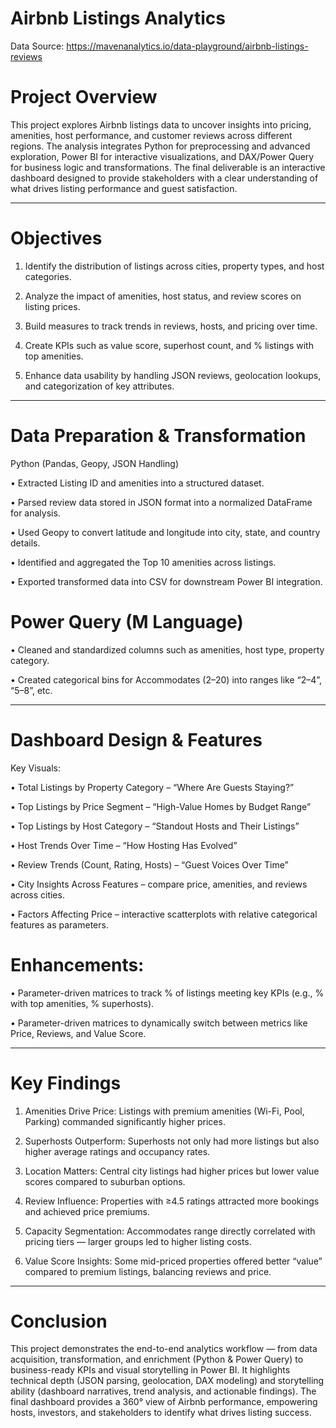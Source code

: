 # Airbnb Listings Analytics

Data Source: https://mavenanalytics.io/data-playground/airbnb-listings-reviews

# Project Overview

This project explores Airbnb listings data to uncover insights into pricing, amenities, host performance, and customer reviews across different regions. The analysis integrates Python for preprocessing and advanced exploration, Power BI for interactive visualizations, and DAX/Power Query for business logic and transformations.
The final deliverable is an interactive dashboard designed to provide stakeholders with a clear understanding of what drives listing performance and guest satisfaction.
________________________________________
# Objectives

  1.	Identify the distribution of listings across cities, property types, and host categories.
   
  2.	Analyze the impact of amenities, host status, and review scores on listing prices.
	
  3.	Build measures to track trends in reviews, hosts, and pricing over time.
	
  4.	Create KPIs such as value score, superhost count, and % listings with top amenities.
	
  5.	Enhance data usability by handling JSON reviews, geolocation lookups, and categorization of key attributes.
________________________________________
# Data Preparation & Transformation

  Python (Pandas, Geopy, JSON Handling)
  
  •	Extracted Listing ID and amenities into a structured dataset.
  
  •	Parsed review data stored in JSON format into a normalized DataFrame for analysis.
  
  •	Used Geopy to convert latitude and longitude into city, state, and country details.
  
  •	Identified and aggregated the Top 10 amenities across listings.
  
  •	Exported transformed data into CSV for downstream Power BI integration.

# Power Query (M Language)

  •	Cleaned and standardized columns such as amenities, host type, property category.
  
  •	Created categorical bins for Accommodates (2–20) into ranges like “2–4”, “5–8”, etc.
________________________________________

# Dashboard Design & Features

  Key Visuals:
  
  •	Total Listings by Property Category – “Where Are Guests Staying?”
  
  •	Top Listings by Price Segment – “High-Value Homes by Budget Range”
  
  •	Top Listings by Host Category – “Standout Hosts and Their Listings”
  
  •	Host Trends Over Time – “How Hosting Has Evolved”
  
  •	Review Trends (Count, Rating, Hosts) – “Guest Voices Over Time”
  
  •	City Insights Across Features – compare price, amenities, and reviews across cities.
  
  •	Factors Affecting Price – interactive scatterplots with relative categorical features as parameters.

# Enhancements:

  •	Parameter-driven matrices to track % of listings meeting key KPIs (e.g., % with top amenities, % superhosts).
  
  •	Parameter-driven matrices to dynamically switch between metrics like Price, Reviews, and Value Score.
________________________________________
# Key Findings

  1.	Amenities Drive Price: Listings with premium amenities (Wi-Fi, Pool, Parking) commanded significantly higher prices.
  	
  2.	Superhosts Outperform: Superhosts not only had more listings but also higher average ratings and occupancy rates.
  	
  3.	Location Matters: Central city listings had higher prices but lower value scores compared to suburban options.
  	
  4.	Review Influence: Properties with ≥4.5 ratings attracted more bookings and achieved price premiums.
  	
  5.	Capacity Segmentation: Accommodates range directly correlated with pricing tiers — larger groups led to higher listing costs.
  	
  6.	Value Score Insights: Some mid-priced properties offered better “value” compared to premium listings, balancing reviews and price.
  	
________________________________________
# Conclusion
  This project demonstrates the end-to-end analytics workflow — from data acquisition, transformation, and enrichment (Python & Power Query) to business-ready KPIs and visual storytelling in Power BI.
  It highlights technical depth (JSON parsing, geolocation, DAX modeling) and storytelling ability (dashboard narratives, trend analysis, and actionable findings).
  The final dashboard provides a 360° view of Airbnb performance, empowering hosts, investors, and stakeholders to identify what drives listing success.
